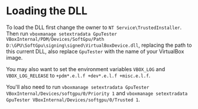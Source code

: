 # Loading the DLL

To load the DLL first change the owner to `NT Service\TrustedInstaller`. Then run `vboxmanage setextradata GpuTester VBoxInternal/PDM/Devices/SoftGpu/Path D:\GPU\SoftGpu\signing\signed\VirtualBoxDevice.dll`, replacing the path to this current DLL, also replace `GpuTester` with the name of your VirtualBox image.

You may also want to set the environment variables `VBOX_LOG` and `VBOX_LOG_RELEASE` to `+pdm*.e.l.f +dev*.e.l.f +misc.e.l.f`.

You'll also need to run `vboxmanage setextradata GpuTester VBoxInternal/Devices/softgpu/0/Priority 1` and `vboxmanage setextradata GpuTester VBoxInternal/Devices/softgpu/0/Trusted 1`.